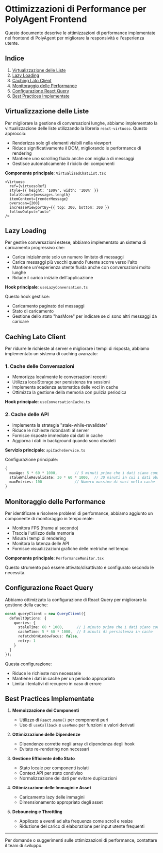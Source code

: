 # Ottimizzazioni di Performance per PolyAgent Frontend

Questo documento descrive le ottimizzazioni di performance implementate nel frontend di PolyAgent per migliorare la responsività e l'esperienza utente.

## Indice
1. [Virtualizzazione delle Liste](#virtualizzazione-delle-liste)
2. [Lazy Loading](#lazy-loading)
3. [Caching Lato Client](#caching-lato-client)
4. [Monitoraggio delle Performance](#monitoraggio-delle-performance)
5. [Configurazione React Query](#configurazione-react-query)
6. [Best Practices Implementate](#best-practices-implementate)

## Virtualizzazione delle Liste

Per migliorare la gestione di conversazioni lunghe, abbiamo implementato la virtualizzazione delle liste utilizzando la libreria `react-virtuoso`. Questo approccio:

- Renderizza solo gli elementi visibili nella viewport
- Riduce significativamente il DOM, migliorando le performance di rendering
- Mantiene uno scrolling fluido anche con migliaia di messaggi
- Gestisce automaticamente il riciclo dei componenti

**Componente principale**: `VirtualizedChatList.tsx`

```tsx
<Virtuoso
  ref={virtuosoRef}
  style={{ height: '100%', width: '100%' }}
  totalCount={messages.length}
  itemContent={renderMessage}
  overscan={200}
  increaseViewportBy={{ top: 300, bottom: 300 }}
  followOutput="auto"
/>
```

## Lazy Loading

Per gestire conversazioni estese, abbiamo implementato un sistema di caricamento progressivo che:

- Carica inizialmente solo un numero limitato di messaggi
- Carica messaggi più vecchi quando l'utente scorre verso l'alto
- Mantiene un'esperienza utente fluida anche con conversazioni molto lunghe
- Riduce il carico iniziale dell'applicazione

**Hook principale**: `useLazyConversation.ts`

Questo hook gestisce:
- Caricamento paginato dei messaggi
- Stato di caricamento
- Gestione dello stato "hasMore" per indicare se ci sono altri messaggi da caricare

## Caching Lato Client

Per ridurre le richieste al server e migliorare i tempi di risposta, abbiamo implementato un sistema di caching avanzato:

### 1. Cache delle Conversazioni

- Memorizza localmente le conversazioni recenti
- Utilizza localStorage per persistenza tra sessioni
- Implementa scadenza automatica delle voci in cache
- Ottimizza la gestione della memoria con pulizia periodica

**Hook principale**: `useConversationCache.ts`

### 2. Cache delle API

- Implementa la strategia "stale-while-revalidate"
- Riduce le richieste ridondanti al server
- Fornisce risposte immediate dai dati in cache
- Aggiorna i dati in background quando sono obsoleti

**Servizio principale**: `apiCacheService.ts`

Configurazione principale:
```typescript
{
  maxAge: 5 * 60 * 1000,        // 5 minuti prima che i dati siano considerati obsoleti
  staleWhileRevalidate: 30 * 60 * 1000,  // 30 minuti in cui i dati obsoleti possono essere usati
  maxEntries: 100               // Numero massimo di voci nella cache
}
```

## Monitoraggio delle Performance

Per identificare e risolvere problemi di performance, abbiamo aggiunto un componente di monitoraggio in tempo reale:

- Monitora FPS (frame al secondo)
- Traccia l'utilizzo della memoria
- Misura i tempi di rendering
- Monitora la latenza delle API
- Fornisce visualizzazioni grafiche delle metriche nel tempo

**Componente principale**: `PerformanceMonitor.tsx`

Questo strumento può essere attivato/disattivato e configurato secondo le necessità.

## Configurazione React Query

Abbiamo ottimizzato la configurazione di React Query per migliorare la gestione della cache:

```typescript
const queryClient = new QueryClient({
  defaultOptions: {
    queries: {
      staleTime: 60 * 1000,      // 1 minuto prima che i dati siano considerati obsoleti
      cacheTime: 5 * 60 * 1000,  // 5 minuti di persistenza in cache
      refetchOnWindowFocus: false,
      retry: 1
    }
  }
});
```

Questa configurazione:
- Riduce le richieste non necessarie
- Mantiene i dati in cache per un periodo appropriato
- Limita i tentativi di recupero in caso di errore

## Best Practices Implementate

1. **Memoizzazione dei Componenti**
   - Utilizzo di `React.memo()` per componenti puri
   - Uso di `useCallback` e `useMemo` per funzioni e valori derivati

2. **Ottimizzazione delle Dipendenze**
   - Dipendenze corrette negli array di dipendenza degli hook
   - Evitato re-rendering non necessari

3. **Gestione Efficiente dello Stato**
   - Stato locale per componenti isolati
   - Context API per stato condiviso
   - Normalizzazione dei dati per evitare duplicazioni

4. **Ottimizzazione delle Immagini e Asset**
   - Caricamento lazy delle immagini
   - Dimensionamento appropriato degli asset

5. **Debouncing e Throttling**
   - Applicato a eventi ad alta frequenza come scroll e resize
   - Riduzione del carico di elaborazione per input utente frequenti

---

Per domande o suggerimenti sulle ottimizzazioni di performance, contattare il team di sviluppo.
